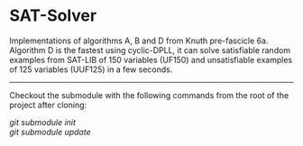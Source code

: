 SAT-Solver
==========

Implementations of algorithms A, B and D from Knuth pre-fascicle 6a. Algorithm D is the fastest using cyclic-DPLL, it can solve satisfiable random examples from SAT-LIB of 150 variables (UF150) and unsatisfiable examples of 125 variables (UUF125) in a few seconds.

----------
Checkout the submodule with the following commands from the root of the project after cloning:

*git submodule init*  
*git submodule update*
